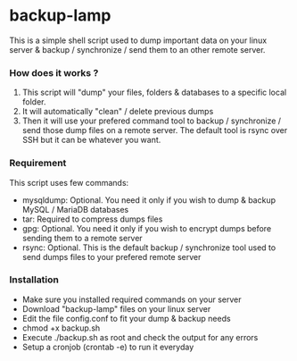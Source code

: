 # backup-lamp
This is a simple shell script used to dump important data on your linux server & backup / synchronize / send them to an other remote server.

### How does it works ?
1. This script will "dump" your files, folders & databases to a specific local folder.
2. It will automatically "clean" / delete previous dumps
3. Then it will use your prefered command tool to backup / synchronize / send those dump files on a remote server. The default tool is rsync over SSH but it can be whatever you want.

### Requirement
This script uses few commands:
* mysqldump: Optional. You need it only if you wish to dump & backup MySQL / MariaDB databases
* tar: Required to compress dumps files
* gpg: Optional. You need it only if you wish to encrypt dumps before sending them to a remote server
* rsync: Optional. This is the default backup / synchronize tool used to send dumps files to your prefered remote server

### Installation
* Make sure you installed required commands on your server
* Download "backup-lamp" files on your linux server
* Edit the file config.conf to fit your dump & backup needs
* chmod +x backup.sh
* Execute ./backup.sh as root and check the output for any errors
* Setup a cronjob (crontab -e) to run it everyday
